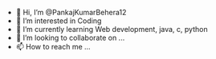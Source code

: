 - 👋 Hi, I’m @PankajKumarBehera12
- 👀 I’m interested in Coding
- 🌱 I’m currently learning Web development, java, c, python
- 💞️ I’m looking to collaborate on ...
- 📫 How to reach me ...

<!---
PankajKumarBehera12/PankajKumarBehera12 is a ✨ special ✨ repository because its `README.md` (this file) appears on your GitHub profile.
You can click the Preview link to take a look at your changes.
--->
